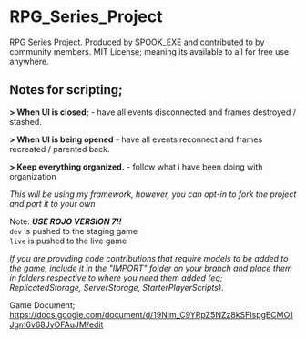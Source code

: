 # RPG_Series_Project
RPG Series Project. Produced by SPOOK_EXE and contributed to by community members.
MIT License; meaning its available to all for free use anywhere.

## Notes for scripting;
**> When UI is closed;**
\- have all events disconnected and frames destroyed / stashed.

**> When UI is being opened**
\- have all events reconnect and frames recreated / parented back.

**> Keep everything organized.**
\- follow what i have been doing with organization

*This will be using my framework, however, you can opt-in to fork the project and port it to your own*

Note: ***USE ROJO VERSION 7!!***  
`dev` is pushed to the staging game  
`live` is pushed to the live game

*If you are providing code contributions that require models to be added to the game,
include it in the "IMPORT" folder on your branch and place them in folders respective to 
where you need them added (eg; ReplicatedStorage, ServerStorage, StarterPlayerScripts)*.

Game Document; https://docs.google.com/document/d/19Nim_C9YRpZ5NZz8kSFIspgECMO1Jgm6v68JyOFAuJM/edit
